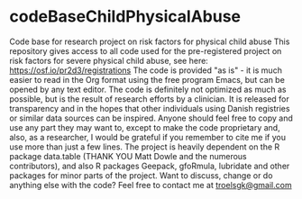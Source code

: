 # codeBaseChildPhysicalAbuse
Code base for research project on risk factors for physical child abuse
This repository gives access to all code used for the pre-registered project on risk factors for severe physical child abuse, see here: https://osf.io/pr2d3/registrations
The code is provided "as is" - it is much easier to read in the Org format using the free program Emacs, but can be opened by any text editor. The code is definitely not optimized as much as possible, but is the result of research efforts by a clinician. It is released for transparency and in the hopes that other individuals using Danish registries or similar data sources can be inspired. Anyone should feel free to copy and use any part they may want to, except to make the code proprietary and, also, as a researcher, I would be grateful if you remember to cite me if you use more than just a few lines. 
The project is heavily dependent on the R package data.table (THANK YOU Matt Dowle and the numerous contributors), and also R packages Geepack, gfoRmula, lubridate and other packages for minor parts of the project. 
Want to discuss, change or do anything else with the code? Feel free to contact me at troelsgk@gmail.com
